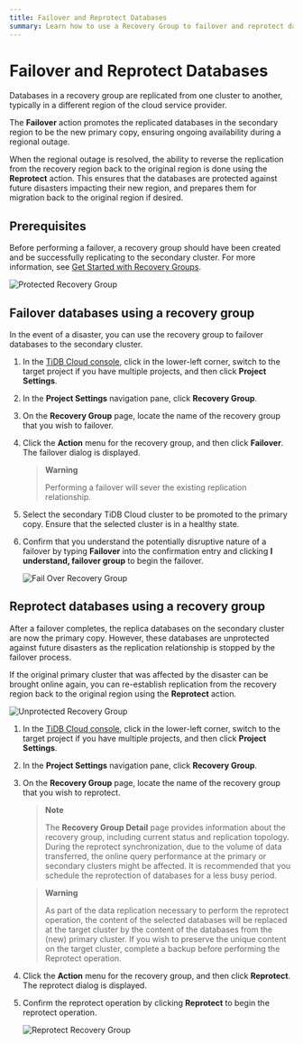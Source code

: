 ```yaml
---
title: Failover and Reprotect Databases
summary: Learn how to use a Recovery Group to failover and reprotect databases between TiDB Cloud clusters.
---
```


# Failover and Reprotect Databases

Databases in a recovery group are replicated from one cluster to another, typically in a different region of the cloud service provider.

The **Failover** action promotes the replicated databases in the secondary region to be the new primary copy, ensuring ongoing availability during a regional outage.

When the regional outage is resolved, the ability to reverse the replication from the recovery region back to the original region is done using the **Reprotect** action. This ensures that the databases are protected against future disasters impacting their new region, and prepares them for migration back to the original region if desired.

## Prerequisites

Before performing a failover, a recovery group should have been created and be successfully replicating to the secondary cluster. For more information, see [Get Started with Recovery Groups](/tidb-cloud/recovery-group-get-started.md).

![Protected Recovery Group](https://download.pingcap.com/images/docs/tidb-cloud/recovery-group/recovery-group-protected.png)

## Failover databases using a recovery group

In the event of a disaster, you can use the recovery group to failover databases to the secondary cluster.

1. In the [TiDB Cloud console](https://tidbcloud.com/), click <MDSvgIcon name="icon-left-projects" /> in the lower-left corner, switch to the target project if you have multiple projects, and then click **Project Settings**.

2. In the **Project Settings** navigation pane, click **Recovery Group**.

3. On the **Recovery Group** page, locate the name of the recovery group that you wish to failover.

4. Click the **Action** menu for the recovery group, and then click **Failover**. The failover dialog is displayed.

    > **Warning**
    >
    > Performing a failover will sever the existing replication relationship.

5. Select the secondary TiDB Cloud cluster to be promoted to the primary copy. Ensure that the selected cluster is in a healthy state.

6. Confirm that you understand the potentially disruptive nature of a failover by typing **Failover** into the confirmation entry and clicking **I understand, failover group** to begin the failover.

    ![Fail Over Recovery Group](https://download.pingcap.com/images/docs/tidb-cloud/recovery-group/recovery-group-failover.png)

## Reprotect databases using a recovery group

After a failover completes, the replica databases on the secondary cluster are now the primary copy. However, these databases are unprotected against future disasters as the replication relationship is stopped by the failover process.

If the original primary cluster that was affected by the disaster can be brought online again, you can re-establish replication from the recovery region back to the original region using the **Reprotect** action.

![Unprotected Recovery Group](https://download.pingcap.com/images/docs/tidb-cloud/recovery-group/recovery-group-unprotected.png)

1. In the [TiDB Cloud console](https://tidbcloud.com/), click <MDSvgIcon name="icon-left-projects" /> in the lower-left corner, switch to the target project if you have multiple projects, and then click **Project Settings**.

2. In the **Project Settings** navigation pane, click **Recovery Group**.

3. On the **Recovery Group** page, locate the name of the recovery group that you wish to reprotect.

    > **Note**
    >
    > The **Recovery Group Detail** page provides information about the recovery group, including current status and replication topology.
    > During the reprotect synchronization, due to the volume of data transferred, the online query performance at the primary or secondary clusters might be affected. It is recommended that you schedule the reprotection of databases for a less busy period.

    > **Warning**
    > 
    > As part of the data replication necessary to perform the reprotect operation, the content of the selected databases will be replaced at the target cluster by the content of the databases from the (new) primary cluster. If you wish to preserve the unique content on the target cluster, complete a backup before performing the Reprotect operation.

4. Click the **Action** menu for the recovery group, and then click **Reprotect**. The reprotect dialog is displayed.

5. Confirm the reprotect operation by clicking **Reprotect** to begin the reprotect operation.

    ![Reprotect Recovery Group](https://download.pingcap.com/images/docs/tidb-cloud/recovery-group/recovery-group-reprotected.png)
